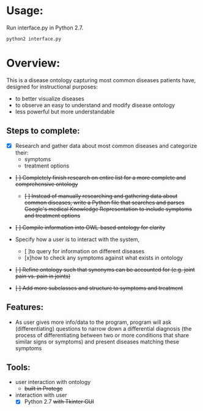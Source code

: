 # Usage:
Run interface.py in Python 2.7.
```
python2 interface.py
```


# Overview:

This is a disease ontology capturing most common diseases patients have, designed for instructional purposes:
- to better visualize diseases
- to observe an easy to understand and modify disease ontology
- less powerful but more understandable

## Steps to complete:
- [x] Research and gather data about most common diseases and categorize their:
  - symptoms
  - treatment options
- ~~[ ] Completely finish research on entire list for a more complete and comprehensive ontology~~
  - ~~[ ] Instead of manually researching and gathering data about common diseases, write a Python file that searches and parses Google's medical Knowledge Representation to include symptoms and treatment options~~

- ~~[ ] Compile information into OWL-based ontology for clarity~~
- Specify how a user is to interact with the system,
  - [ ]to query for information on different diseases
  - [x]how to check any symptoms against what exists in ontology
- ~~[ ] Refine ontology such that synonyms can be accounted for (e.g. joint pain vs. pain in joints)~~
- ~~[ ] Add more subclasses and structure to symptoms and treatment~~
## Features:
- As user gives more info/data to the program, program will ask (differentiating) questions to narrow down a differential diagnosis (the process of differentiating between two or more conditions that share similar signs or symptoms) and present diseases matching these symptoms

## Tools:
- user interaction with ontology
  - ~~built in Protege~~
- interaction with user
  - [x] Python 2.7 ~~with Tkinter GUI~~
